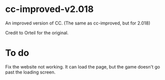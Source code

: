 # cc-improved-v2.018
An improved version of CC. (The same as cc-improved, but for 2.018)

Credit to Orteil for the original.

# To do
Fix the website not working. It can load the page, but the game doesn't go past the loading screen.
